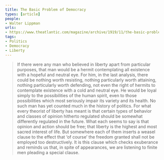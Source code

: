 ```yaml
---
title: The Basic Problem of Democracy
types: [article]
people:
- Walter Lippman
urls:
- https://www.theatlantic.com/magazine/archive/1919/11/the-basic-problem-of-democracy/569095/
tags:
- Politics
- Democracy
- Liberty
---
```



> If there were any man who believed in liberty apart from particular purposes, that man would be a hermit contemplating all existence with a hopeful and neutral eye. For him, in the last analysis, there could be nothing worth resisting, nothing particularly worth attaining, nothing particularly worth defending, not even the right of hermits to contemplate existence with a cold and neutral eye. He would be loyal simply to the possibilities of the human spirit, even to those possibilities which most seriously impair its variety and its health. No such man has yet counted much in the history of politics. For what every theorist of liberty has meant is that certain types of behavior and classes of opinion hitherto regulated should be somewhat differently regulated in the future. What each seems to say is that opinion and action should be free; that liberty is the highest and most sacred interest of life. But somewhere each of them inserts a weasel clause to the effect that ‘of course’ the freedom granted shall not be employed too destructively. It is this clause which checks exuberance and reminds us that, in spite of appearances, we are listening to finite men pleading a special clause.

